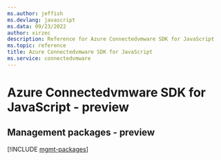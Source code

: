 ```yaml
---
ms.author: jeffish
ms.devlang: javascript
ms.data: 09/23/2022
author: xirzec
description: Reference for Azure Connectedvmware SDK for JavaScript
ms.topic: reference
title: Azure Connectedvmware SDK for JavaScript
ms.service: connectedvmware
---
```

# Azure Connectedvmware SDK for JavaScript - preview

## Management packages - preview
[!INCLUDE [mgmt-packages](connectedvmware-mgmt-index.md)]